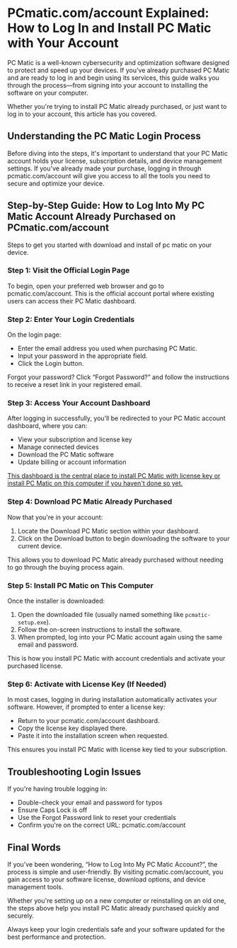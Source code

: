 # PCmatic.com/account Explained: How to Log In and Install PC Matic with Your Account

PC Matic is a well-known cybersecurity and optimization software designed to protect and speed up your devices. If you’ve already purchased PC Matic and are ready to log in and begin using its services, this guide walks you through the process—from signing into your account to installing the software on your computer.

Whether you're trying to install PC Matic already purchased, or just want to log in to your account, this article has you covered.



## Understanding the PC Matic Login Process

Before diving into the steps, it's important to understand that your PC Matic account holds your license, subscription details, and device management settings. If you've already made your purchase, logging in through pcmatic.com/account will give you access to all the tools you need to secure and optimize your device.


## Step-by-Step Guide: How to Log Into My PC Matic Account Already Purchased on PCmatic.com/account

Steps to get you started with download and install of pc matic on your device.


### Step 1: Visit the Official Login Page

To begin, open your preferred web browser and go to pcmatic.com/account. This is the official account portal where existing users can access their PC Matic dashboard.



### Step 2: Enter Your Login Credentials

On the login page:

- Enter the email address you used when purchasing PC Matic.
- Input your password in the appropriate field.
- Click the Login button.

Forgot your password? Click “Forgot Password?” and follow the instructions to receive a reset link in your registered email.



### Step 3: Access Your Account Dashboard

After logging in successfully, you’ll be redirected to your PC Matic account dashboard, where you can:

- View your subscription and license key
- Manage connected devices
- Download the PC Matic software
- Update billing or account information

[This dashboard is the central place to install PC Matic with license key or install PC Matic on this computer if you haven't done so yet.](https://pcmaticblog.readthedocs.io/)



### Step 4: Download PC Matic Already Purchased

Now that you're in your account:

1. Locate the Download PC Matic section within your dashboard.
2. Click on the Download button to begin downloading the software to your current device.

This allows you to download PC Matic already purchased without needing to go through the buying process again.



### Step 5: Install PC Matic on This Computer

Once the installer is downloaded:

1. Open the downloaded file (usually named something like `pcmatic-setup.exe`).
2. Follow the on-screen instructions to install the software.
3. When prompted, log into your PC Matic account again using the same email and password.

This is how you install PC Matic with account credentials and activate your purchased license.



### Step 6: Activate with License Key (If Needed)

In most cases, logging in during installation automatically activates your software. However, if prompted to enter a license key:

- Return to your pcmatic.com/account dashboard.
- Copy the license key displayed there.
- Paste it into the installation screen when requested.

This ensures you install PC Matic with license key tied to your subscription.



## Troubleshooting Login Issues

If you're having trouble logging in:

- Double-check your email and password for typos
- Ensure Caps Lock is off
- Use the Forgot Password link to reset your credentials
- Confirm you're on the correct URL: pcmatic.com/account



## Final Words

If you’ve been wondering, “How to Log Into My PC Matic Account?”, the process is simple and user-friendly. By visiting pcmatic.com/account, you gain access to your software license, download options, and device management tools.

Whether you're setting up on a new computer or reinstalling on an old one, the steps above help you install PC Matic already purchased quickly and securely.

Always keep your login credentials safe and your software updated for the best performance and protection.
